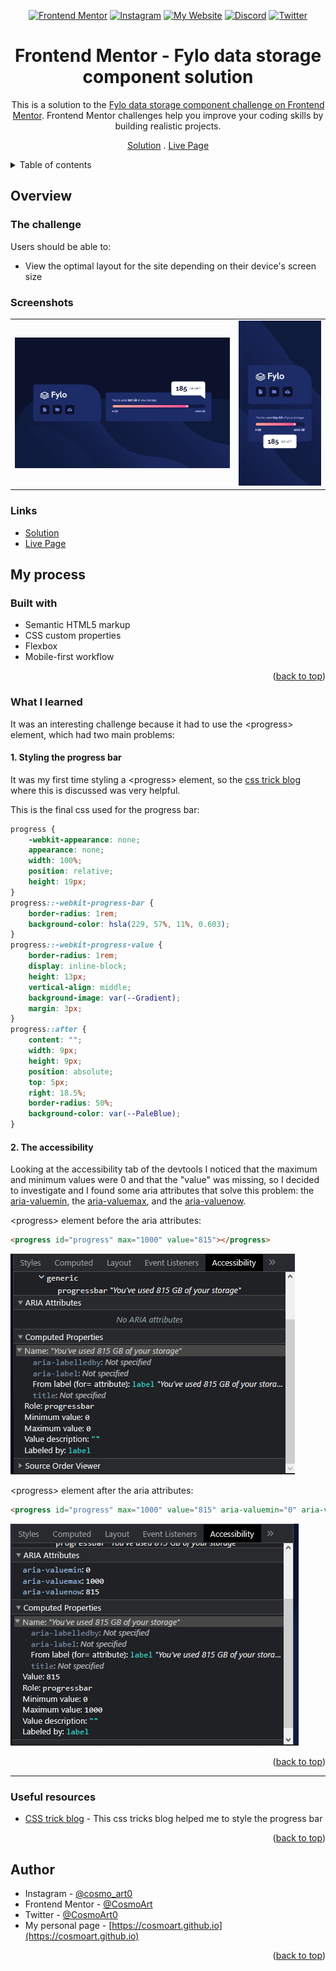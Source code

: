 <div id="top"></div>
<div align="center">

<a href="https://www.frontendmentor.io/profile/CosmoArt"><img src="https://img.shields.io/badge/-Frontend%20Mentor-brightgreen?style=for-the-badge" alt="Frontend Mentor" /></a>
<a href="https://www.instagram.com/cosmo_art0/"><img src="https://img.shields.io/badge/Instagram-E4405F?style=for-the-badge&logo=instagram&logoColor=white" alt="Instagram" /></a>
<a href="https://cosmoart.github.io"><img src="https://img.shields.io/badge/-My%20Website-blueviolet?style=for-the-badge" alt="My Website" /></a>
<a href="https://www.discord.com/users/734087835472232559/"><img src="https://img.shields.io/badge/Discord-7289DA?style=for-the-badge&logo=discord&logoColor=white" alt="Discord" /></a>
<a href="https://twitter.com/CosmoArt0"><img src="https://img.shields.io/badge/Twitter-1DA1F2?style=for-the-badge&logo=twitter&logoColor=white" alt="Twitter" /></a>

# Frontend Mentor - Fylo data storage component solution

This is a solution to the [Fylo data storage component challenge on Frontend Mentor](https://www.frontendmentor.io/challenges/fylo-data-storage-component-1dZPRbV5n). Frontend Mentor challenges help you improve your coding skills by building realistic projects.

[Solution][solution-url] . [Live Page][live-page]

</div>

<details>
<summary>Table of contents</summary>

-   [Overview](#overview)
    -   [The challenge](#the-challenge)
    -   [Screenshots](#screenshots)
    -   [Links](#links)
-   [My process](#my-process)
    -   [Built with](#built-with)
    -   [What I learned](#what-i-learned)
    -   [Useful resources](#useful-resources)
-   [Author](#author)

</details>

## Overview

### The challenge

Users should be able to:

-   View the optimal layout for the site depending on their device's screen size

### Screenshots

<table>
        <tr>
            <td>
                <img src="./images/desktop-solution.png"
                    alt="Desktop solution" width="100%" title="Desktop solution"/>
            </td>
            <td>
                <img src="./images/mobile-solution.png"
                    alt="Mobile solution" title="Mobile solution" width="100%" />
            </td>
        </tr>
</table>

### Links

-   [Solution][solution-url]
-   [Live Page][live-page]

## My process

### Built with

-   Semantic HTML5 markup
-   CSS custom properties
-   Flexbox
-   Mobile-first workflow

<p align="right">(<a href="#top">back to top</a>)</p>

### What I learned

It was an interesting challenge because it had to use the &lt;progress> element, which had two main problems:

#### 1. Styling the progress bar

It was my first time styling a &lt;progress> element, so the [css trick blog](https://css-tricks.com/html5-progress-element/) where this is discussed was very helpful.

This is the final css used for the progress bar:

```css
progress {
    -webkit-appearance: none;
    appearance: none;
    width: 100%;
    position: relative;
    height: 19px;
}
progress::-webkit-progress-bar {
    border-radius: 1rem;
    background-color: hsla(229, 57%, 11%, 0.603);
}
progress::-webkit-progress-value {
    border-radius: 1rem;
    display: inline-block;
    height: 13px;
    vertical-align: middle;
    background-image: var(--Gradient);
    margin: 3px;
}
progress::after {
    content: "";
    width: 9px;
    height: 9px;
    position: absolute;
    top: 5px;
    right: 18.5%;
    border-radius: 50%;
    background-color: var(--PaleBlue);
}
```

#### 2. The accessibility


Looking at the accessibility tab of the devtools I noticed that the maximum and minimum values were 0 and that the "value" was missing, so I decided to investigate and I found some aria attributes that solve this problem: the [aria-valuemin](https://developer.mozilla.org/en-US/docs/Web/Accessibility/ARIA/Attributes/aria-valuemin), the [aria-valuemax](https://developer.mozilla.org/en-US/docs/Web/Accessibility/ARIA/Attributes/aria-valuemax), and the [aria-valuenow](https://developer.mozilla.org/en-US/docs/Web/Accessibility/ARIA/Attributes/aria-valuenow).

&lt;progress> element before the aria attributes:

```html
<progress id="progress" max="1000" value="815"></progress>
```

![Accessibility tab before](./images/problem-before.png)

&lt;progress> element after the aria attributes:

```html
<progress id="progress" max="1000" value="815" aria-valuemin="0" aria-valuemax="1000" aria-valuenow="815"></progress>
```

![Accessibility tab after](./images/problem-after.png)

<p align="right">(<a href="#top">back to top</a>)</p>

<hr>

### Useful resources

- [CSS trick blog](https://css-tricks.com/html5-progress-element/) - This css tricks blog helped me to style the progress bar

<p align="right">(<a href="#top">back to top</a>)</p>

## Author
- Instagram - [@cosmo_art0](https://www.instagram.com/cosmo_art0/)
- Frontend Mentor - [@CosmoArt](https://www.frontendmentor.io/profile/cosmoart)
- Twitter - [@CosmoArt0](https://twitter.com/cosmoart0)
- My personal page - [https://cosmoart.github.io](https://cosmoart.github.io)

<p align="right">(<a href="#top">back to top</a>)</p>

[live-page]: https://img.shields.io/github/contributors/othneildrew/Best-README-Template.svg?style=for-the-badge
[solution-url]: https://github.com/othneildrew/Best-README-Template/graphs/contributors
